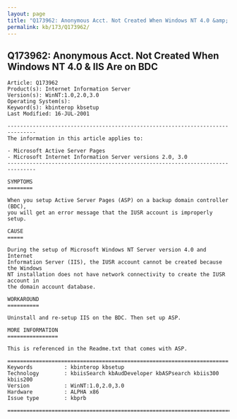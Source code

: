 ```yaml
---
layout: page
title: "Q173962: Anonymous Acct. Not Created When Windows NT 4.0 &amp; IIS Are on BDC"
permalink: kb/173/Q173962/
---
```


## Q173962: Anonymous Acct. Not Created When Windows NT 4.0 &amp; IIS Are on BDC

	Article: Q173962
	Product(s): Internet Information Server
	Version(s): WinNT:1.0,2.0,3.0
	Operating System(s): 
	Keyword(s): kbinterop kbsetup
	Last Modified: 16-JUL-2001
	
	-------------------------------------------------------------------------------
	The information in this article applies to:
	
	- Microsoft Active Server Pages 
	- Microsoft Internet Information Server versions 2.0, 3.0 
	-------------------------------------------------------------------------------
	
	SYMPTOMS
	========
	
	When you setup Active Server Pages (ASP) on a backup domain controller (BDC),
	you will get an error message that the IUSR account is improperly setup.
	
	CAUSE
	=====
	
	During the setup of Microsoft Windows NT Server version 4.0 and Internet
	Information Server (IIS), the IUSR account cannot be created because the Windows
	NT installation does not have network connectivity to create the IUSR account in
	the domain account database.
	
	WORKAROUND
	==========
	
	Uninstall and re-setup IIS on the BDC. Then set up ASP.
	
	MORE INFORMATION
	================
	
	This is referenced in the Readme.txt that comes with ASP.
	
	======================================================================
	Keywords          : kbinterop kbsetup 
	Technology        : kbiisSearch kbAudDeveloper kbASPsearch kbiis300 kbiis200
	Version           : WinNT:1.0,2.0,3.0
	Hardware          : ALPHA x86
	Issue type        : kbprb
	
	=============================================================================
	
